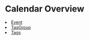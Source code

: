 # Calendar Overview
<list>
<li><a href="01-Event.md">Event</a></li>
<li><a href="02-TagGroup.md" anchor="tags">TagGroup</a></li>
<li><a href="02-TagGroup.md" anchor="tags">Tags</a></li>
</list>
